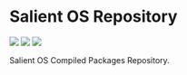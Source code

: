 # Salient OS Repository

<p align="left">
  <img src="https://img.shields.io/badge/Status%3F-Active-Green?style=for-the-badge">
  <img src="https://img.shields.io/badge/AUR-Done-Blue?style=for-the-badge">
  <img src="https://img.shields.io/badge/SalientOS-Done-Blue?style=for-the-badge">
</p>

Salient OS Compiled Packages Repository.
